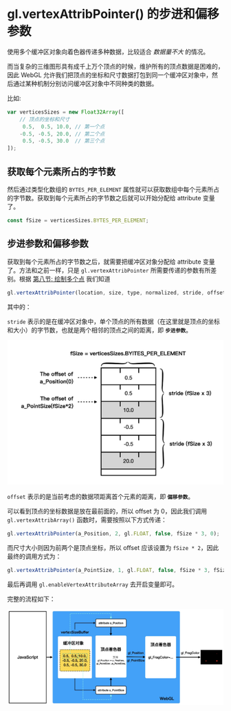 # gl.vertexAttribPointer() 的步进和偏移参数 

使用多个缓冲区对象向着色器传递多种数据，比较适合 *数据量不大* 的情况。

而当复杂的三维图形具有成千上万个顶点的时候，维护所有的顶点数据是困难的，因此 WebGL 允许我们把顶点的坐标和尺寸数据打包到同一个缓冲区对象中，然后通过某种机制分别访问缓冲区对象中不同种类的数据。

比如:
```javascript
var verticesSizes = new Float32Array([
    // 顶点的坐标和尺寸
     0.5,  0.5, 10.0, // 第一个点
    -0.5, -0.5, 20.0, // 第二个点
     0.5, -0.5, 30.0  // 第三个点
]);

```

## 获取每个元素所占的字节数
然后通过类型化数组的 `BYTES_PER_ELEMENT` 属性就可以获取数组中每个元素所占的字节数。获取到每个元素所占的字节数之后就可以开始分配给 attribute 变量了。

```javascript
const fSize = verticesSizes.BYTES_PER_ELEMENT;
```

## 步进参数和偏移参数

获取到每个元素所占的字节数之后，就需要把缓冲区对象分配给 attribute 变量了。方法和之前一样，只是 `gl.vertexAttribPointer` 所需要传递的参数有所差别。根据 [第八节: 绘制多个点](../lesson8/) 我们知道
```javascript
gl.vertexAttribPointer(location, size, type, normalized, stride, offset);
```
其中的：

`stride` 表示的是在缓冲区对象中，单个顶点的所有数据（在这里就是顶点的坐标和大小）的字节数，也就是两个相邻的顶点之间的距离，即 **`步进参数`**。

<img src="https://github.com/zqiangxu/webgl/blob/main/assets/book/lesson17/stride-offset.png?raw=true" width="600px"/>

`offset` 表示的是当前考虑的数据项距离首个元素的距离，即 **`偏移参数`**。

可以看到顶点的坐标数据是放在最前面的，所以 offset 为 0，因此我们调用 `gl.vertexAttribArray()` 函数时，需要按照以下方式传递：

```javascript
gl.vertexAttribPointer(a_Position, 2, gl.FLOAT, false, fSize * 3, 0);
``` 

而尺寸大小则因为前两个是顶点坐标，所以 offset 应该设置为 `fSize * 2`，因此最终的调用方式为：

```javascript
gl.vertexAttribPointer(a_PointSize, 1, gl.FLOAT, false, fSize * 3, fSize * 2);
```

最后再调用 `gl.enableVertexAttributeArray` 去开启变量即可。

完整的流程如下：

<img src="https://github.com/zqiangxu/webgl/blob/main/assets/book/lesson17/process.png?raw=true" width="800px"/>